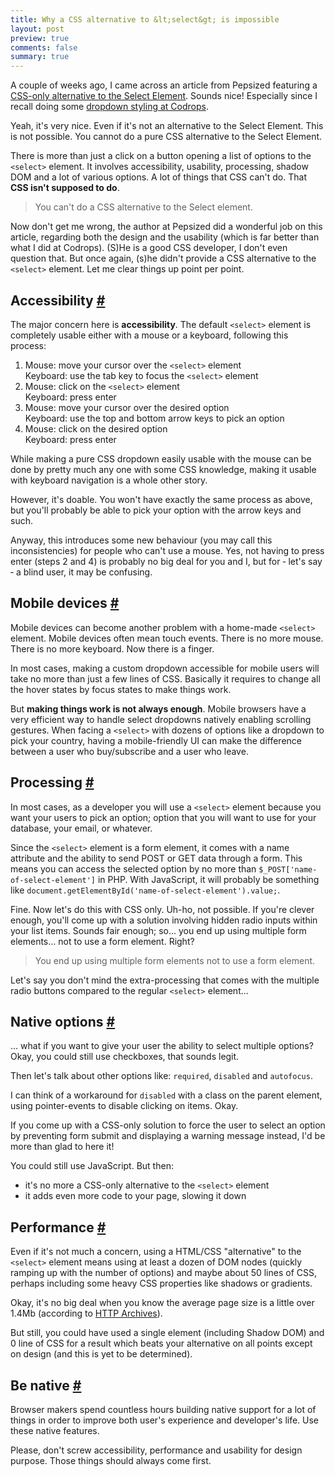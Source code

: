 ```yaml
---
title: Why a CSS alternative to &lt;select&gt; is impossible
layout: post
preview: true
comments: false
summary: true
---
```

<section>
<p>A couple of weeks ago, I came across an article from Pepsized featuring a <a href="http://pepsized.com/css-only-alternative-to-the-select-element/">CSS-only alternative to the Select Element</a>.	Sounds nice! Especially since I recall doing some <a href="http://tympanus.net/codrops/2012/10/04/custom-drop-down-list-styling/">dropdown styling at Codrops</a>.</p>
<p>Yeah, it's very nice. Even if it's not an alternative to the Select Element. This is not possible. You cannot do a pure CSS alternative to the Select Element.</p>
<p>There is more than just a click on a button opening a list of options to the <code>&lt;select&gt;</code> element. It involves accessibility, usability, processing, shadow DOM and a lot of various options. A lot of things that CSS can't do. That <strong>CSS isn't supposed to do</strong>.</p>
<blockquote class="pull-quote--right">You can't do a CSS alternative to the Select element.</blockquote>
<p>Now don't get me wrong, the author at Pepsized did a wonderful job on this article, regarding both the design and the usability (which is far better than what I did at Codrops). (S)He is a good CSS developer, I don't even question that. But once again, (s)he didn't provide a CSS alternative to the <code>&lt;select&gt;</code> element. Let me clear things up point per point.</p>
</section>
<section id="accessibility">
<h2>Accessibility <a href="#accessibility">#</a></h2>
<p>The major concern here is <strong>accessibility</strong>. The default <code>&lt;select&gt;</code> element is completely usable either with a mouse or a keyboard, following this process:</p>
<ol>
	<li>Mouse: move your cursor over the <code>&lt;select&gt;</code> element<br>
		Keyboard: use the tab key to focus the <code>&lt;select&gt;</code> element</li>
	<li>Mouse: click on the <code>&lt;select&gt;</code> element<br>
		Keyboard: press enter</li>
	<li>Mouse: move your cursor over the desired option<br>
		Keyboard: use the top and bottom arrow keys to pick an option</li>
	<li>Mouse: click on the desired option<br>
		Keyboard: press enter</li>
</ol>
<p>While making a pure CSS dropdown easily usable with the mouse can be done by pretty much any one with some CSS knowledge, making it usable with keyboard navigation is a whole other story.</p>
<p>However, it's doable. You won't have exactly the same process as above, but you'll probably be able to pick your option with the arrow keys and such.</p>
<p>Anyway, this introduces some new behaviour (you may call this inconsistencies) for people who can't use a mouse. Yes, not having to press enter (steps 2 and 4) is probably no big deal for you and I, but for &dash; let's say &dash; a blind user, it may be confusing.</p>
</section>
<section id="mobile">
<h2>Mobile devices <a href="#mobile">#</a></h2>
<p>Mobile devices can become another problem with a home-made <code>&lt;select&gt;</code> element. Mobile devices often mean touch events. There is no more mouse. There is no more keyboard. Now there is a finger.</p>
<p>In most cases, making a custom dropdown accessible for mobile users will take no more than just a few lines of CSS. Basically it requires to change all the hover states by focus states to make things work.</p>
<p>But <strong>making things work is not always enough</strong>. Mobile browsers have a very efficient way to handle select dropdowns natively enabling scrolling gestures. When facing a <code>&lt;select&gt;</code> with dozens of options like a dropdown to pick your country, having a mobile-friendly UI can make the difference between a user who buy/subscribe and a user who leave.</p>
</section>
<section id="processing">
<h2>Processing <a href="#processing">#</a></h2>	
<p>In most cases, as a developer you will use a <code>&lt;select&gt;</code> element because you want your users to pick an option; option that you will want to use for your database, your email, or whatever.</p>
<p>Since the <code>&lt;select&gt;</code> element is a form element, it comes with a name attribute and the ability to send POST or GET data through a form. This means you can access the selected option by no more than <code>$_POST['name-of-select-element']</code> in PHP. With JavaScript, it will probably be something like <code>document.getElementById('name-of-select-element').value;</code>.</p>
<p>Fine. Now let's do this with CSS only. Uh-ho, not possible. If you're clever enough, you'll come up with a solution involving hidden radio inputs within your list items. Sounds fair enough; so... you end up using multiple form elements... not to use a form element. Right?</p>
<blockquote class="pull-quote--right">You end up using multiple form elements not to use a form element.</blockquote>
<p>Let's say you don't mind the extra-processing that comes with the multiple radio buttons compared to the regular <code>&lt;select&gt;</code> element... </p>
</section>
<section id="options">
<h2>Native options <a href="#options">#</a></h2>
<p>... what if you want to give your user the ability to select multiple options? Okay, you could still use checkboxes, that sounds legit.</p>
<p>Then let's talk about other options like: <code>required</code>, <code>disabled</code> and <code>autofocus</code>.</p>
<p>I can think of a workaround for <code>disabled</code> with a class on the parent element, using pointer-events to disable clicking on items. Okay.</p>
<p>If you come up with a CSS-only solution to force the user to select an option by preventing form submit and displaying a warning message instead, I'd be more than glad to here it!</p>
<p>You could still use JavaScript. But then:</p>
<ul>
	<li>it's no more a CSS-only alternative to the <code>&lt;select&gt;</code> element</li>
	<li>it adds even more code to your page, slowing it down</li>
</ul>
</section>
<section id="Performance">
<h2>Performance <a href="#Performance">#</a></h2>
<p>Even if it's not much a concern, using a HTML/CSS "alternative" to the <code>&lt;select&gt;</code> element means using at least a dozen of DOM nodes (quickly ramping up with the number of options) and maybe about 50 lines of CSS, perhaps including some heavy CSS properties like shadows or gradients.</p>
<p>Okay, it's no big deal when you know the average page size is a little over 1.4Mb (according to <a href="http://www.httparchive.org/interesting.php#bytesperpage">HTTP Archives</a>).</p>
<p>But still, you could have used a single element (including Shadow DOM) and 0 line of CSS for a result which beats your alternative on all points except on design (and this is yet to be determined).</p>
</section>
<section id="final-words">
<h2>Be native <a href="#final-words">#</a></h2>
<p>Browser makers spend countless hours building native support for a lot of things in order to improve both user's experience and developer's life. Use these native features.</p>
<p>Please, don't screw accessibility, performance and usability for design purpose. Those things should always come first.</p>
</section>